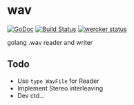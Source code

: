 wav
===
[![GoDoc](https://godoc.org/github.com/cryptix/wav?status.svg)](https://godoc.org/github.com/cryptix/wav)
[![Build Status](https://travis-ci.org/cryptix/wav.png?branch=master)](https://travis-ci.org/cryptix/wav)
 [![wercker status](https://app.wercker.com/status/d23488f1a04c695b0ad57fe5a647d0ec "wercker status")](https://app.wercker.com/project/bykey/d23488f1a04c695b0ad57fe5a647d0ec)

 golang .wav reader and writer


## Todo
* Use `type WavFile` for Reader
* Implement Stereo interleaving
* Dev ctd...
